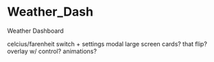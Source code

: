 # Weather_Dash
Weather Dashboard


celcius/farenheit switch + settings modal
large screen cards? that flip?
overlay w/ control?
animations?